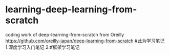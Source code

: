 # learning-deep-learning-from-scratch
coding work of deep-learning-from-scratch from Oreilly https://github.com/oreilly-japan/deep-learning-from-scratch
#此为学习笔记
1.深度学习入门笔记
2.tf框架学习笔记

